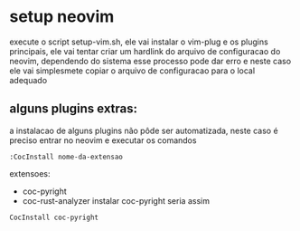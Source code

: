setup neovim
============

execute o script setup-vim.sh, ele vai instalar o vim-plug e os plugins principais, ele vai tentar criar um hardlink do arquivo
de configuracao do neovim, dependendo do sistema esse processo pode dar erro e neste caso ele vai simplesmete copiar
o arquivo de configuracao para o local adequado

alguns plugins extras:
----------------------
a instalacao de alguns plugins não pôde ser automatizada, neste caso é preciso entrar no neovim e executar os comandos
```console
:CocInstall nome-da-extensao
```
extensoes:
* coc-pyright
* coc-rust-analyzer
instalar coc-pyright seria assim
```console
CocInstall coc-pyright
```
